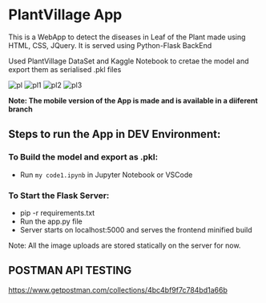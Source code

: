 # PlantVillage App

This is a WebApp to detect the diseases in Leaf of the Plant made using HTML, CSS, JQuery. It is served using Python-Flask BackEnd

Used PlantVillage DataSet and Kaggle Notebook to cretae the model and export them as serialised .pkl files

![pl](https://user-images.githubusercontent.com/41267674/157860587-23269942-39a1-443c-b79f-d74cac04469f.png)
![pl1](https://user-images.githubusercontent.com/41267674/157860591-3f979243-91d5-4c0d-afa2-16681b05d6fc.png)
![pl2](https://user-images.githubusercontent.com/41267674/157860595-3f61a78e-1bca-418d-8d9d-d921b6e441eb.png)
![pl3](https://user-images.githubusercontent.com/41267674/157860599-550bdc82-2f0b-434c-b20f-ae0fb14aa1f8.png)

**Note: The mobile version of the App is made and is available in a diiferent branch**
## Steps to run the App in DEV Environment:

### To Build the model and export as .pkl:
- Run `my code1.ipynb` in Jupyter Notebook or VSCode

### To Start the Flask Server:
- pip -r requirements.txt
- Run the app.py file
- Server starts on localhost:5000 and serves the frontend minified build

Note: All the image uploads are stored statically on the server for now.
<!-- The backend(Flask) is deployed on heroku at https://plantvillage-detection.herokuapp.com/ -->


## POSTMAN API TESTING
https://www.getpostman.com/collections/4bc4bf9f7c784bd1a66b